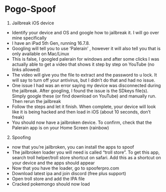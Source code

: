 # Pogo-Spoof

1. Jailbreak iOS device
- Identify your device and OS and google how to jailbreak it. I will go over mine specifically
- I have an iPad 5th Gen, running 16.7.8. 
- Googling will tell you to use ‘Palerain’ , however it will also tell you that is only available on Mac/Linux
- This is false, I googled palerain for windows and after some clicks I was actually able to get a video that shows it step by step on YouTube (no links allowed)
- The video will give you the file to extract and the password to u lock. It will say to turn off your antivirus, but I didn’t do that and had no issue.
- One issue I had was an error saying my device was disconnected during the jailbreak. After googling, I found the issue is the SDkeys file(s). Simply google these (or find download on YouTube) and manually run. Then rerun the jailbreak
- Follow the steps and let it finish. When complete, your device will look like it is being hacked and then load in iOS (about 10 seconds, don’t freak)
- You should now have a jailbroken device. To confirm, check that the Palerain app is on your Home Screen (rainbow)
2. Spoofing
- now that you’re jailbroken, you can install the apps to spoof
- The jailbroken loader you will need is called “troll store”. To get this app, search troll helper/troll store shortcut on safari. Add this as a shortcut on your device and the apps should appear
- Now that you have the loader, go to spooferpro.com
- Download latest ipa and join discord (free plus support)
- Open troll store and add the IPA file
- Cracked pokemongo should now load
